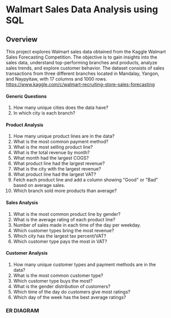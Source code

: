 # Walmart Sales Data Analysis using SQL
## Overview
This project explores Walmart sales data obtained from the Kaggle Walmart Sales Forecasting Competition. The objective is to gain insights into the sales data, understand top-performing branches and products, analyze sales trends, and explore customer behavior. The dataset consists of sales transactions from three different branches located in Mandalay, Yangon, and Naypyitaw, with 17 columns and 1000 rows.
https://www.kaggle.com/c/walmart-recruiting-store-sales-forecasting

#### Generic Questions

1. How many unique cities does the data have?
2. In which city is each branch?
#### Product Analysis
1. How many unique product lines are in the data?
2. What is the most common payment method?
3. What is the most selling product line?
4. What is the total revenue by month?
5. What month had the largest COGS?
6. What product line had the largest revenue?
7. What is the city with the largest revenue?
8. What product line had the largest VAT?
9. Fetch each product line and add a column showing "Good" or "Bad" based on average sales.
10. Which branch sold more products than average?
#### Sales Analysis
1. What is the most common product line by gender?
2. What is the average rating of each product line?
3. Number of sales made in each time of the day per weekday.
4. Which customer types bring the most revenue?
5. Which city has the largest tax percent/VAT?
6. Which customer type pays the most in VAT?
#### Customer Analysis
1. How many unique customer types and payment methods are in the data?
2. What is the most common customer type?
3. Which customer type buys the most?
4. What is the gender distribution of customers?
5. Which time of the day do customers give most ratings?
6. Which day of the week has the best average ratings?

### ER DIAGRAM 



